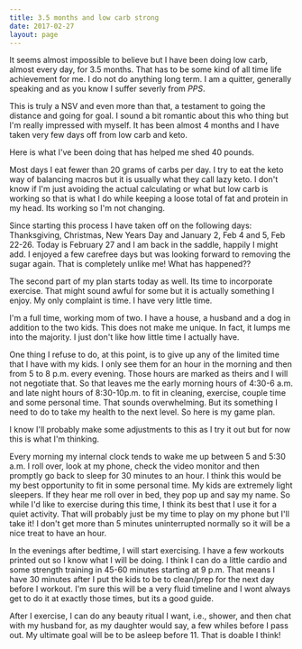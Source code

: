 ```yaml
---
title: 3.5 months and low carb strong
date: 2017-02-27
layout: page
---
```


It seems almost impossible to believe but I have been doing low carb, almost every day, for 3.5 months. That has to be some kind of all time life achievement for me. I do not do anything long term. I am a quitter, generally speaking and as you know I suffer severly from *PPS*.

This is truly a NSV and even more than that, a testament to going the distance and going for goal. I sound a bit romantic about this who thing but I'm really impressed with myself. It has been almost 4 months and I have taken very few days off from low carb and keto.

Here is what I've been doing that has helped me shed 40 pounds.

Most days I eat fewer than 20 grams of carbs per day. I try to eat the keto way of balancing macros but it is usually what they call lazy keto. I don't know if I'm just avoiding the actual calculating or what but low carb is working so that is what I do while keeping a loose total of fat and protein in my head. Its working so I'm not changing.

Since starting this process I have taken off on the following days: Thanksgiving, Christmas, New Years Day and January 2, Feb 4 and 5, Feb 22-26. Today is February 27 and I am back in the saddle, happily I might add. I enjoyed a few carefree days but was looking forward to removing the sugar again. That is completely unlike me! What has happened??

The second part of my plan starts today as well. Its time to incorporate exercise. That might sound awful for some but it is actually something I enjoy. My only complaint is time. I have very little time.

I'm a full time, working mom of two. I have a house, a husband and a dog in addition to the two kids. This does not make me unique. In fact, it lumps me into the majority. I just don't like how little time I actually have.

One thing I refuse to do, at this point, is to give up any of the limited time that I have with my kids. I only see them for an hour in the morning and then from 5 to 8 p.m. every evening. Those hours are marked as theirs and I will not negotiate that. So that leaves me the early morning hours of 4:30-6 a.m. and late night hours of 8:30-10p.m. to fit in cleaning, exercise, couple time and some personal time. That sounds overwhelming. But its something I need to do to take my health to the next level. So here is my game plan.

I know I'll probably make some adjustments to this as I try it out but for now this is what I'm thinking.

Every morning my internal clock tends to wake me up between 5 and 5:30 a.m. I roll over, look at my phone, check the video monitor and then promptly go back to sleep for 30 minutes to an hour. I think this would be my best opportunity to fit in some personal time. My kids are extremely light sleepers. If they hear me roll over in bed, they pop up and say my name. So while I'd like to exercise during this time, I think its best that I use it for a quiet activity. That will probably just be my time to play on my phone but I'll take it! I don't get more than 5 minutes uninterrupted normally so it will be a nice treat to have an hour.

In the evenings after bedtime, I will start exercising. I have a few workouts printed out so I know what I will be doing. I think I can do a little cardio and some strength training in 45-60 minutes starting at 9 p.m. That means I have 30 minutes after I put the kids to be to clean/prep for the next day before I workout. I'm sure this will be a very fluid timeline and I wont always get to do it at exactly those times, but its a good guide.

After I exercise, I can do any beauty ritual I want, i.e., shower, and then chat with my husband for, as my daughter would say, a few whiles before I pass out. My ultimate goal will be to be asleep before 11. That is doable I think!
